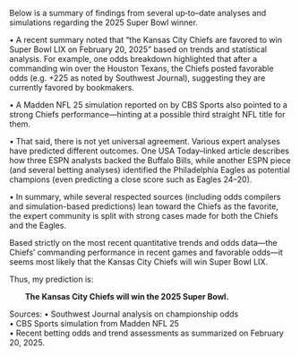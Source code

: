 Below is a summary of findings from several up‐to–date analyses and simulations regarding the 2025 Super Bowl winner.

• A recent summary noted that “the Kansas City Chiefs are favored to win Super Bowl LIX on February 20, 2025” based on trends and statistical analysis. For example, one odds breakdown highlighted that after a commanding win over the Houston Texans, the Chiefs posted favorable odds (e.g. +225 as noted by Southwest Journal), suggesting they are currently favored by bookmakers. 

• A Madden NFL 25 simulation reported on by CBS Sports also pointed to a strong Chiefs performance—hinting at a possible third straight NFL title for them.

• That said, there is not yet universal agreement. Various expert analyses have predicted different outcomes. One USA Today–linked article describes how three ESPN analysts backed the Buffalo Bills, while another ESPN piece (and several betting analyses) identified the Philadelphia Eagles as potential champions (even predicting a close score such as Eagles 24–20). 

• In summary, while several respected sources (including odds compilers and simulation-based predictions) lean toward the Chiefs as the favorite, the expert community is split with strong cases made for both the Chiefs and the Eagles.  

Based strictly on the most recent quantitative trends and odds data—the Chiefs’ commanding performance in recent games and favorable odds—it seems most likely that the Kansas City Chiefs will win Super Bowl LIX.

Thus, my prediction is:

  **The Kansas City Chiefs will win the 2025 Super Bowl.**

Sources:
• Southwest Journal analysis on championship odds  
• CBS Sports simulation from Madden NFL 25  
• Recent betting odds and trend assessments as summarized on February 20, 2025.